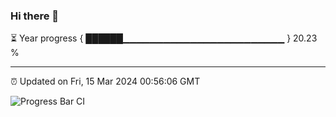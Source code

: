 ### Hi there 👋

⏳ Year progress { ██████▁▁▁▁▁▁▁▁▁▁▁▁▁▁▁▁▁▁▁▁▁▁▁▁ } 20.23 %

---

⏰ Updated on Fri, 15 Mar 2024 00:56:06 GMT

![Progress Bar CI](https://github.com/JuvenileQ/Progress-Bar-CI/workflows/main/badge.svg)

